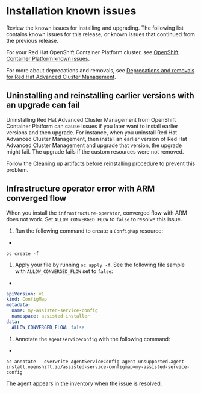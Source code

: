 # Installation known issues

Review the known issues for installing and upgrading. The following list contains known issues for this release, or known issues that continued from the previous release. 

For your Red Hat OpenShift Container Platform cluster, see [OpenShift Container Platform known issues](https://docs.redhat.com/documentation/en-us/openshift_container_platform/4.15/html/release_notes/#ocp-4-15-known-issues). 

For more about deprecations and removals, see [Deprecations and removals for Red Hat Advanced Cluster Management](../release_notes/acm_deprecate_remove.adoc#deprecations-removals-acm).

## Uninstalling and reinstalling earlier versions with an upgrade can fail

Uninstalling Red Hat Advanced Cluster Management from OpenShift Container Platform can cause issues if you later want to install earlier versions and then upgrade. For instance, when you uninstall Red Hat Advanced Cluster Management, then install an earlier version of Red Hat Advanced Cluster Management and upgrade that version, the upgrade might fail. The upgrade fails if the custom resources were not removed.

Follow the [Cleaning up artifacts before reinstalling](../install/cleanup_reinstall.adoc#cleanup-reinstall) procedure to prevent this problem.

## Infrastructure operator error with ARM converged flow

When you install the `infrastructure-operator`, converged flow with ARM does not work. Set `ALLOW_CONVERGED_FLOW` to `false` to resolve this issue.

1. Run the following command to create a `ConfigMap` resource:

+
```
oc create -f
```

1. Apply your file by running `oc apply -f`. See the following file sample with `ALLOW_CONVERGED_FLOW` set to `false`:

+
```yaml
apiVersion: v1
kind: ConfigMap
metadata:
  name: my-assisted-service-config
  namespace: assisted-installer
data:
  ALLOW_CONVERGED_FLOW: false
```

1. Annotate the `agentserviceconfig` with the following command:

+
```
oc annotate --overwrite AgentServiceConfig agent unsupported.agent-install.openshift.io/assisted-service-configmap=my-assisted-service-config
```

The agent appears in the inventory when the issue is resolved.
